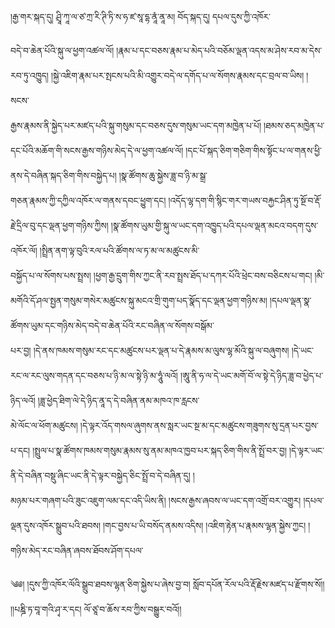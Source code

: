 ﻿  
།རྒྱ་གར་སྐད་དུ། ཤྲཱི་ཀཱ་ལ་ཙ་ཀྲ་རི་ཊི་ཏི་ས་ཧ་ཛ་སཱ་དྷ་ནཱཾ་ནཱ་མ། བོད་སྐད་དུ། དཔལ་དུས་ཀྱི་འཁོར་  
  
བདེ་བ་ཆེན་པོའི་སྐུ་ལ་ཕྱག་འཚལ་ལོ། །རྣམ་པ་དང་བཅས་རྣམ་པ་མེད་པའི་བཅོམ་ལྡན་འདས་མ་ཤེས་རབ་མ་དེས་རབ་ཏུ་འཁྱུད། །སྐྱེ་འཇིག་རྣམ་པར་སྤངས་པའི་མི་འགྱུར་བདེ་ལ་དགོད་པ་ལ་སོགས་རྣམས་དང་བྲལ་བ་ཡིས། །སངས་  
རྒྱས་རྣམས་ནི་སྐྱེད་པར་མཛད་པའི་སྐུ་གསུམ་དང་བཅས་དུས་གསུམ་ཡང་དག་མཁྱེན་པ་པོ། །ཐམས་ཅད་མཁྱེན་པ་དང་པོའི་མཆོག་གི་སངས་རྒྱས་གཉིས་མེད་དེ་ལ་ཕྱག་འཚལ་ལོ། །དང་པོ་སྐད་ཅིག་གཅིག་གིས་སྟོང་པ་ལ་གནས་ཕྱི་ནས་དེ་བཞིན་སྐད་ཅིག་གིས་བསྐྱེད་པ། །སྣ་ཚོགས་ཆུ་སྐྱེས་ཟླ་བ་ཉི་མ་སྒྲ་  
གཅན་རྣམས་ཀྱི་དཀྱིལ་འཁོར་ལ་གནས་དབང་ཕྱུག་དང། །འདོད་ལྷ་དག་གི་སྙིང་གར་གཡས་བརྐྱང་ཤིན་ཏུ་སྔོ་བ་རྡོ་རྗེ་དྲིལ་བུ་དང་ལྡན་ཕྱག་གཉིས་ཀྱིས། །སྣ་ཚོགས་ཡུམ་གྱི་སྐུ་ལ་ཡང་དག་འཁྱུད་པའི་དཔལ་ལྡན་མངའ་བདག་དུས་འཁོར་ལོ། །སྤྲིན་ནག་ལྟ་བུའི་རལ་པའི་ཚོགས་ལ་ཏ་མ་ལ་མཚུངས་མི་  
བསྐྱོད་པ་ལ་སོགས་པས་སྤྲས། །ཕྱག་རྒྱ་དྲུག་གིས་ཀྱང་ནི་རབ་སྤྲས་ཐོད་པ་དཀར་པོའི་ཕྲེང་བས་བཅིངས་པ་གང། །མི་མགོའི་དོ་ཤལ་སྤྱན་གསུམ་གསེར་མཚུངས་སྐུ་མངའ་གྲི་གུག་པད་སྣོད་དང་ལྡན་ཕྱག་གཉིས་མ། །དཔལ་ལྡན་སྣ་ཚོགས་ཡུམ་དང་གཉིས་མེད་བདེ་བ་ཆེན་པོའི་རང་བཞིན་ལ་སོགས་བསྒོམ་  
པར་བྱ། །དེ་ནས་ཁམས་གསུམ་རང་དང་མཚུངས་པར་ལྡན་པ་དེ་རྣམས་མ་ལུས་ལྷ་མོའི་སྐུ་ལ་བཞུགས། །དེ་ཡང་རང་ལ་རང་ལུས་གདན་དང་བཅས་པ་ཉི་མ་ལ་སྟེ་ཉི་མ་ཧཱུཾ་ལའོ། །ཨཱུ་ནི་ཧ་ལ་དེ་ཡང་མགོ་བོ་ལ་སྟེ་དེ་ཉིད་ཟླ་བ་ཕྱེད་པ་ཉིད་ལའོ། །ཟླ་ཕྱེད་ཐིག་ལེ་དེ་ཉིད་ནཱ་ད་དེ་བཞིན་ནམ་མཁའ་ཁ་རླངས་  
མེ་ལོང་ལ་ཕོག་མཚུངས། །དེ་ལྟར་འོད་གསལ་ཞུགས་ནས་སླར་ཡང་སྔ་མ་དང་མཚུངས་གཟུགས་སུ་དྲན་པར་བྱས་པ་དང། །སྤྲུལ་པ་སྣ་ཚོགས་ཁམས་གསུམ་རྣམས་སུ་ནམ་མཁའ་ཁྱབ་པར་སྐད་ཅིག་གིས་ནི་སྤྲོ་བར་བྱ། །དེ་ལྟར་ཡང་ནི་དེ་བཞིན་བསྡུ་ཞིང་ཡང་ནི་དེ་ལྟར་བསྐྱེད་ཅིང་སྤྲོ་བ་དེ་བཞིན་དུ། །  
མཉམ་པར་གཞག་པའི་ཟུང་འཇུག་ལམ་དང་འདི་ཡིས་ནི། །སངས་རྒྱས་ཞབས་ལ་ཡང་དག་འགྲོ་བར་འགྱུར། །དཔལ་ལྡན་དུས་འཁོར་སྒྲུབ་པའི་ཐབས། །གང་བྱས་པ་ཡི་བསོད་ནམས་འདིས། །འཇིག་རྟེན་པ་རྣམས་ལྷན་སྐྱེས་ཀྱང། །གཉིས་མེད་རང་བཞིན་ཞབས་ཐོབས་ཤོག་དཔལ་  
  
༄༅། །དུས་ཀྱི་འཁོར་ལོའི་སྒྲུབ་ཐབས་ལྷན་ཅིག་སྐྱེས་པ་ཞེས་བྱ་བ། སློབ་དཔོན་རོལ་པའི་རྡོ་རྗེས་མཛད་པ་རྫོགས་སོ།། །།པཎྜི་ཏ་བཱ་གའི་ཤྭ་ར་དང། ལོ་ཙཱ་བ་ཆོས་རབ་ཀྱིས་བསྒྱུར་བའོ།།  
  
  

